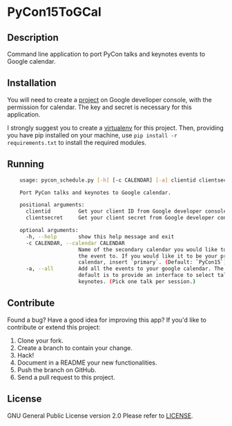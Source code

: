 # PyCon15ToGCal

## Description

Command line application to port PyCon talks and keynotes events to
Google calendar.

## Installation

You will need to create a [project][gapi] on Google develloper console,
with the permission for calendar. The key and secret is necessary for
this application.

I strongly suggest you to create a [virtualenv][ve] for this project.
Then, providing you have pip installed on your machine,
use `pip install -r requirements.txt` to install the required modules.

## Running

```bash
    usage: pycon_schedule.py [-h] [-c CALENDAR] [-a] clientid clientsecret

    Port PyCon talks and keynotes to Google calendar.

    positional arguments:
      clientid         Get your client ID from Google developer console.
      clientsecret     Get your client secret from Google developer console.

    optional arguments:
      -h, --help       show this help message and exit
      -c CALENDAR, --calendar CALENDAR
                       Name of the secondary calendar you would like to port
                       the event to. If you would like it to be your primary
                       calendar, insert `primary`. (Default: `PyCon15`)
      -a, --all        Add all the events to your google calendar. The
                       default is to provide an interface to select talks and
                       keynotes. (Pick one talk per session.)
```

## Contribute

Found a bug? Have a good idea for improving this app?
If you'd like to contribute or extend this project:

1. Clone your fork.
1. Create a branch to contain your change.
1. Hack!
1. Document in a README your new functionalities.
1. Push the branch on GitHub.
1. Send a pull request to this project.

## License

GNU General Public License version 2.0
Please refer to [LICENSE](/LICENSE/).

[gapi]: https://developers.google.com/console/
[ve]: http://www.virtualenv.org/en/latest/virtualenv.html#installation
